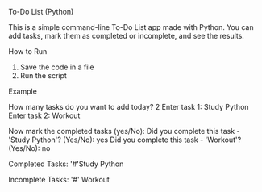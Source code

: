 To-Do List (Python)

This is a simple command-line To-Do List app made with Python.
You can add tasks, mark them as completed or incomplete, and see the results.

How to Run

1. Save the code in a file 
2. Run the script 

Example

How many tasks do you want to add today? 2
Enter task 1: Study Python
Enter task 2: Workout

Now mark the completed tasks (yes/No):
Did you complete this task - 'Study Python'? (Yes/No): yes
Did you complete this task - 'Workout'? (Yes/No): no

Completed Tasks:
'#'Study Python

Incomplete Tasks:
'#' Workout
